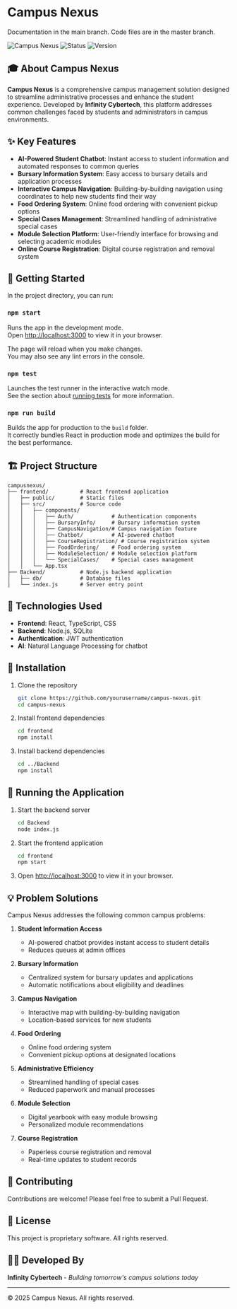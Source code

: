 # Campus Nexus
Documentation in the main branch.
Code files are in the master branch.

![Campus Nexus](https://img.shields.io/badge/Campus-Nexus-brightgreen)
![Status](https://img.shields.io/badge/Status-Active-success)
![Version](https://img.shields.io/badge/Version-1.0.0-blue)

## 🎓 About Campus Nexus

**Campus Nexus** is a comprehensive campus management solution designed to streamline administrative processes and enhance the student experience. Developed by **Infinity Cybertech**, this platform addresses common challenges faced by students and administrators in campus environments.

## ✨ Key Features

- **AI-Powered Student Chatbot**: Instant access to student information and automated responses to common queries
- **Bursary Information System**: Easy access to bursary details and application processes
- **Interactive Campus Navigation**: Building-by-building navigation using coordinates to help new students find their way
- **Food Ordering System**: Online food ordering with convenient pickup options
- **Special Cases Management**: Streamlined handling of administrative special cases
- **Module Selection Platform**: User-friendly interface for browsing and selecting academic modules
- **Online Course Registration**: Digital course registration and removal system

## 🚀 Getting Started

In the project directory, you can run:

### `npm start`

Runs the app in the development mode.\
Open [http://localhost:3000](http://localhost:3000) to view it in your browser.

The page will reload when you make changes.\
You may also see any lint errors in the console.

### `npm test`

Launches the test runner in the interactive watch mode.\
See the section about [running tests](https://facebook.github.io/create-react-app/docs/running-tests) for more information.

### `npm run build`

Builds the app for production to the `build` folder.\
It correctly bundles React in production mode and optimizes the build for the best performance.

## 🏗️ Project Structure

```
campusnexus/
├── frontend/          # React frontend application
│   ├── public/        # Static files
│   ├── src/           # Source code
│   │   ├── components/
│   │   │   ├── Auth/            # Authentication components
│   │   │   ├── BursaryInfo/     # Bursary information system
│   │   │   ├── CampusNavigation/# Campus navigation feature
│   │   │   ├── Chatbot/         # AI-powered chatbot
│   │   │   ├── CourseRegistration/ # Course registration system
│   │   │   ├── FoodOrdering/    # Food ordering system
│   │   │   ├── ModuleSelection/ # Module selection platform
│   │   │   └── SpecialCases/    # Special cases management
│   │   └── App.tsx
├── Backend/           # Node.js backend application
│   ├── db/            # Database files
│   └── index.js       # Server entry point
```

## 🔧 Technologies Used

- **Frontend**: React, TypeScript, CSS
- **Backend**: Node.js, SQLite
- **Authentication**: JWT authentication
- **AI**: Natural Language Processing for chatbot

## 🧩 Installation

1. Clone the repository
   ```bash
   git clone https://github.com/yourusername/campus-nexus.git
   cd campus-nexus
   ```

2. Install frontend dependencies
   ```bash
   cd frontend
   npm install
   ```

3. Install backend dependencies
   ```bash
   cd ../Backend
   npm install
   ```

## 🚀 Running the Application

1. Start the backend server
   ```bash
   cd Backend
   node index.js
   ```

2. Start the frontend application
   ```bash
   cd frontend
   npm start
   ```

3. Open [http://localhost:3000](http://localhost:3000) to view it in your browser.

## 💡 Problem Solutions

Campus Nexus addresses the following common campus problems:

1. **Student Information Access**
   - AI-powered chatbot provides instant access to student details
   - Reduces queues at admin offices

2. **Bursary Information**
   - Centralized system for bursary updates and applications
   - Automatic notifications about eligibility and deadlines

3. **Campus Navigation**
   - Interactive map with building-by-building navigation
   - Location-based services for new students

4. **Food Ordering**
   - Online food ordering system
   - Convenient pickup options at designated locations

5. **Administrative Efficiency**
   - Streamlined handling of special cases
   - Reduced paperwork and manual processes

6. **Module Selection**
   - Digital yearbook with easy module browsing
   - Personalized module recommendations

7. **Course Registration**
   - Paperless course registration and removal
   - Real-time updates to student records

## 🤝 Contributing

Contributions are welcome! Please feel free to submit a Pull Request.

## 📝 License

This project is proprietary software. All rights reserved.

## 👨‍💻 Developed By

**Infinity Cybertech** - *Building tomorrow's campus solutions today*

---

© 2025 Campus Nexus. All rights reserved.

